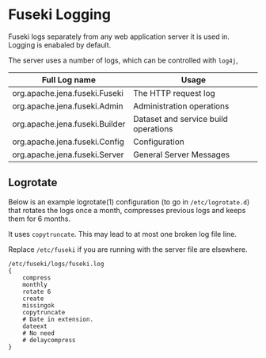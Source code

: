 # Fuseki Logging

Fuseki logs separately from any web application server it is used in.  
Logging is enabaled by default.

The server uses a number of logs, 
which can be controlled with `log4j`, 

| Full Log name | Usage |
|---------------|-------|
| org.apache.jena.fuseki.Fuseki   | The HTTP request log     |
| org.apache.jena.fuseki.Admin    | Administration operations |
| org.apache.jena.fuseki.Builder  | Dataset and service build operations |
| org.apache.jena.fuseki.Config   | Configuration            |
| org.apache.jena.fuseki.Server   | General Server Messages  |


## Logrotate

Below is an example logrotate(1) configuration (to go in `/etc/logrotate.d`) that
rotates the logs once a month,
compresses previous logs and keeps them for 6 months.

It uses `copytruncate`.  This may lead to at most one broken log file line.

Replace `/etc/fuseki` if you are running with the server file are elsewhere.

    /etc/fuseki/logs/fuseki.log
    {
        compress
        monthly
        rotate 6
        create
        missingok
        copytruncate
        # Date in extension.
        dateext
        # No need
        # delaycompress
    }

